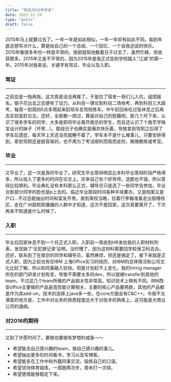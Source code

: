 ```yaml
---
title: "写在2015年年末"
date: 2015-12-29
type: "posts"
draft: false
---
```


2015年马上就要过去了。一年一年是如此相似，一年一年却有如此不同。每到年底总想写点什么，算是给自己的一个总结、一个回忆、一个自我述说的快乐。
2015年像很多年份一样是平常的，按部就班地数着日子过去了，虽然忙碌，但收获颇多。2015年又是不平常的，因为2015年是我正式告别学校踏入"江湖"的第一年。2015年对我来说，关键字有驾证，毕业以及入职。

### 驾证
---------------
之前总是一拖再拖，这次真是没法再推了。于是拉了宿舍一哥们儿入坑，组团报名。银子花出去之后便有了动力。从科目一理论到科目二场地考，再到科目三大路考，每周一到周四5点多爬起来赶班车去驾校练车。中午赶回来吃过饭休息之后再去实验室赶论文。还好，全部都一把过，算是对自己的慰藉吧。那几个月下来，认识了很多学车的同学，大多是即将毕业离开南京的学生，而且还认识了个南艺学珠宝设计的妹子（坏笑...）。那段日子也确实是痛并快乐着，导致拿到驾照之后得了学车后遗症，每天早上天还没亮就睡不着了。学车本不是什么难事儿，只要安排得到，拿到驾照还是挺容易的，也不用为了考试顺利而铤而走险，贿赂教练或考官。

### 毕业
----------------
又毕业了，这一次是真的毕业了。研究生毕业答辩明显比本科毕业答辩阶段严格得多，所以投入了更多的时间在论文上。庆幸自己有个好导师，选题也不错，所以答辩比较顺利。毕业典礼没有本科那么正式，辅导员只是选了一些同学去参加，毕业合影部分同学的脸也是p上去的。临近毕业那段时间各种手续要办，又是档案又是户口...不过总能抽出时间和室友开黑。直到离校当晚，拉着行李箱准备走出鼓楼校区，走在广州路熙熙攘攘的人群中才知道，这次不是回家，这次真要离开了，下次再来不知道是什么时候了。

### 入职
---------------
毕业后回家休息不到一个月正式入职。入职前一周收到HR发给我的入职材料列表，发现缺了‘无犯罪记录’证明，当时懵了，因为这材料需要回学校保卫科去办。还好，联系到了在南京的同学和辅导员，虽然麻烦，但还是搞定了。接下来就是正式入职，因为之前也有在IBM 上海Office实习的经历，对IBM的总体情况和公司文化比较了解，所以和同事融入较快。但是计划赶不上变化，我的hiring manager所在的部门研发计划有变，导致不需要太多的dev，所以就被transfer到其他的team，不过这几个team所做的产品相关性非常高，知识技术上稍有不同。IBM西安office主要做的产品是高性能计算相关，主要的核心产品要两款，其他的产品都是作为其add-on。技术的选择上java多一些，在core方面会有C&C++。令我不太满意的地方是，工作中对业务的熟悉程度远大于对技术的熟练上，这可能是大商业公司的通病。

### 对2016的期待
----------------
又到了许愿时间了。要做也要做有梦想的咸鱼～～
* 希望能去自己感兴趣的team，做自己感兴趣的事儿。
* 希望抽出更多的时间看书，学习以及写博客。
* 希望能多在工作中和外籍同事交流，锻炼自己的口语。
* 希望坚持体育锻炼，一周跑两次步，周末打一次球。
* 希望感情能够稳定下来。
